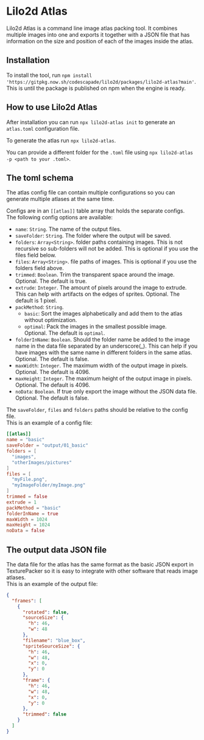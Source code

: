 # Lilo2d Atlas

Lilo2d Atlas is a command line image atlas packing tool. It combines multiple images into one and exports it together with a JSON file that has information on the size and position of each of the images inside the atlas.

## Installation
To install the tool, run `npm install 'https://gitpkg.now.sh/codescapade/lilo2d/packages/lilo2d-atlas?main'`.
This is until the package is published on npm when the engine is ready.

## How to use Lilo2d Atlas
After installation you can run `npx lilo2d-atlas init` to generate an `atlas.toml` configuration file.

To generate the atlas run `npx lilo2d-atlas`.

You can provide a different folder for the `.toml` file using `npx lilo2d-atlas -p <path to your .toml>`.

## The toml schema
The atlas config file can contain multiple configurations so you can generate multiple atlases at the same time.

Configs are in an `[[atlas]]` table array that holds the separate configs.  
The following config options are available:

- `name`: `String`. The name of the output files.
- `saveFolder`: `String`. The folder where the output will be saved.
- `folders`: `Array<String>`. folder paths containing images. This is not recursive so sub-folders will not be added. This is optional if you use the files field below.
- `files`: `Array<String>`. file paths of images. This is optional if you use the folders field above.
- `trimmed`: `Boolean`. Trim the transparent space around the image. Optional. The default is true.
- `extrude`: `Integer`. The amount of pixels around the image to extrude. This can help with artifacts on the edges of sprites. Optional. The default is 1 pixel.
- `packMethod`: `String`.
  - `basic`: Sort the images alphabetically and add them to the atlas without optimization.
  - `optimal`: Pack the images in the smallest possible image.  
  Optional. The default is `optimal`. 
- `folderInName`: `Boolean`. Should the folder name be added to the image name in the data file separated by an underscore(_). This can help if you have images with the same name in different folders in the same atlas. Optional. The default is false.
- `maxWidth`: `Integer`. The maximum width of the output image in pixels. Optional. The default is 4096.
- `maxHeight`: `Integer`. The maximum height of the output image in pixels. Optional. The default is 4096.
- `noData`: `Boolean`. If true only export the image without the JSON data file. Optional. The default is false.

The `saveFolder`, `files` and `folders` paths should be relative to the config file.   
This is an example of a config file:
``` toml
[[atlas]]
name = "basic"
saveFolder = "output/01_basic"
folders = [
  "images",
  "otherImages/pictures"
]
files = [
  "myFile.png",
  "myImageFolder/myImage.png"
]
trimmed = false
extrude = 1
packMethod = "basic"
folderInName = true
maxWidth = 1024
maxHeight = 1024
noData = false
```

## The output data JSON file
The data file for the atlas has the same format as the basic JSON export in TexturePacker so it is easy to integrate with other software that reads image atlases.  
This is an example of the output file:

``` json
{
  "frames": [
    {
      "rotated": false,
      "sourceSize": {
        "h": 46,
        "w": 48
      },
      "filename": "blue_box",
      "spriteSourceSize": {
        "h": 46,
        "w": 48,
        "x": 0,
        "y": 0
      },
      "frame": {
        "h": 46,
        "w": 48,
        "x": 0,
        "y": 0
      },
      "trimmed": false
    }
  ]
}
```
